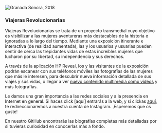 ![Granada Sonora, 2018](https://github.com/MariJose13/ViajerasRevolucionarias/blob/master/biografias/Nuestro%20Logo.png)

###                                                Viajeras Revolucionarias


Viajeras Revolucionarias se trata de un proyecto transmedial cuyo objetivo es visibilizar a las mujeres aventureras más destacables de la historia e ignoradas a lo largo del tiempo. Mediante una exposición itinerante e interactiva (de realidad aumentada), las y los usuarios y usuarias pueden sentir de cerca las trepidantes vidas de estas increíbles mujeres que lucharon por su libertad, su independencia y sus derechos. 

A través de la aplicación HP Reveal, los y las visitantes de la exposición podrán escanear con sus teléfonos móviles las fotografías de las mujeres que más le interesen, para descubrir nueva información detallada de sus viajes y sus vidas, o llegar a ver [nuevo contenido multimedia como vídeos](https://youtu.be/PfjCKjCrnbQ) y más fotografías.

Le damos una gran importancia a las redes sociales y a la presencia en Internet en general. Si haces click [aquí]  entrarás a la web, y si clickas [aquí](https://www.instagram.com/viajerasrevolucionarias/), te redireccionaremos a nuestra cuenta de Instagram. ¡Esperemos que os guste!


En nuestro GitHub encontrarás las biografías completas más detalladas por si tuvieras curiosidad en conocerlas más a fondo.







